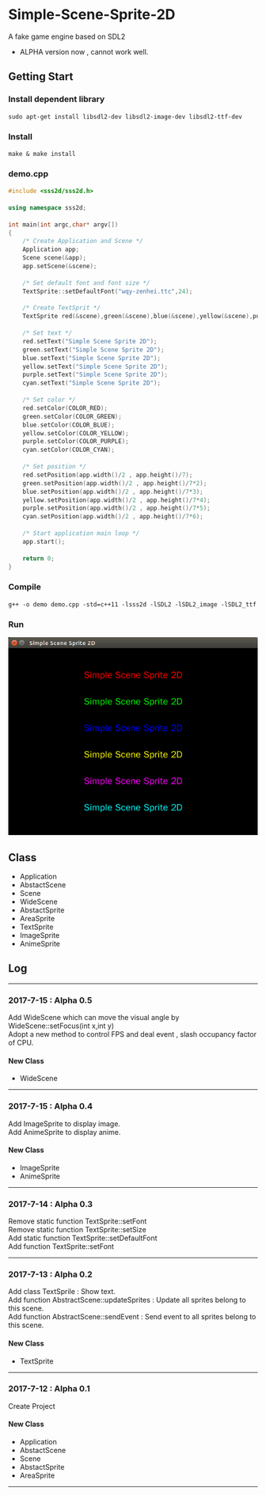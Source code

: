 # Simple-Scene-Sprite-2D
A fake game engine based on SDL2
* ALPHA version now , cannot work well.

## Getting Start
### Install dependent library
```
sudo apt-get install libsdl2-dev libsdl2-image-dev libsdl2-ttf-dev
```
### Install
```
make & make install
```
### demo.cpp
```C++
#include <sss2d/sss2d.h>

using namespace sss2d;

int main(int argc,char* argv[])
{
    /* Create Application and Scene */
    Application app;
    Scene scene(&app);
    app.setScene(&scene);
    
    /* Set default font and font size */
    TextSprite::setDefaultFont("wqy-zenhei.ttc",24);
    
    /* Create TextSprit */
    TextSprite red(&scene),green(&scene),blue(&scene),yellow(&scene),purple(&scene),cyan(&scene);
    
    /* Set text */
    red.setText("Simple Scene Sprite 2D");
    green.setText("Simple Scene Sprite 2D");
    blue.setText("Simple Scene Sprite 2D");
    yellow.setText("Simple Scene Sprite 2D");
    purple.setText("Simple Scene Sprite 2D");
    cyan.setText("Simple Scene Sprite 2D");
    
    /* Set color */
    red.setColor(COLOR_RED);
    green.setColor(COLOR_GREEN);
    blue.setColor(COLOR_BLUE);
    yellow.setColor(COLOR_YELLOW);
    purple.setColor(COLOR_PURPLE);
    cyan.setColor(COLOR_CYAN);
    
    /* Set position */
    red.setPosition(app.width()/2 , app.height()/7);
    green.setPosition(app.width()/2 , app.height()/7*2);
    blue.setPosition(app.width()/2 , app.height()/7*3);
    yellow.setPosition(app.width()/2 , app.height()/7*4);
    purple.setPosition(app.width()/2 , app.height()/7*5);
    cyan.setPosition(app.width()/2 , app.height()/7*6);
    
    /* Start application main loop */
    app.start();
    
    return 0;
}
```
### Compile
```
g++ -o demo demo.cpp -std=c++11 -lsss2d -lSDL2 -lSDL2_image -lSDL2_ttf
```
### Run
![image](https://github.com/hubenchang0515/Simple-Scene-Sprite-2D/blob/master/demo.png?raw=true)

## Class
* Application    
* AbstactScene  
* Scene  
* WideScene  
* AbstactSprite  
* AreaSprite  
* TextSprite  
* ImageSprite
* AnimeSprite

## Log
---
### 2017-7-15 : Alpha 0.5
Add WideScene which can move the visual angle by WideScene::setFocus(int x,int y)  
Adopt a new method to control FPS and deal event , slash occupancy factor of CPU.

#### New Class
* WideScene  

---
### 2017-7-15 : Alpha 0.4
Add ImageSprite to display image.  
Add AnimeSprite to display anime.  

#### New Class
* ImageSprite
* AnimeSprite

---
### 2017-7-14 : Alpha 0.3
Remove static function TextSprite::setFont  
Remove static function TextSprite::setSize  
Add static function TextSprite::setDefaultFont  
Add function TextSprite::setFont  

---
### 2017-7-13 : Alpha 0.2
Add class TextSprile : Show text.  
Add function AbstractScene::updateSprites : Update all sprites belong to this scene.  
Add function AbstractScene::sendEvent : Send event to all sprites belong to this scene.  

#### New Class
* TextSprite

---
### 2017-7-12 : Alpha 0.1
Create Project  

#### New Class 
* Application    
* AbstactScene  
* Scene  
* AbstactSprite  
* AreaSprite  
---  
